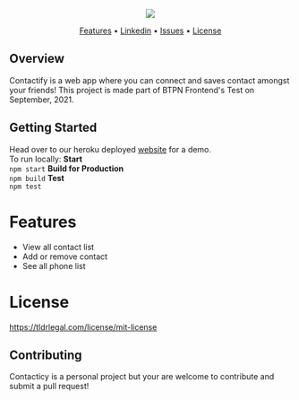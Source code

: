 <p align="center"><img src="https://i.imgur.com/Hz7FSfz.png"></p>


<p align="center">
  <a href="#features">Features</a> •
  <a href="https://www.linkedin.com/in/anya-tamara-akbar-74555514a/">Linkedin</a> •
  <a href="https://github.com/anyataa/AnyaTamara-Apptest/issues">Issues</a> •
  <a href="#license">License</a>
</p>

## Overview

Contactify is a web app where you can connect and saves contact amongst your friends! This project is made part of BTPN Frontend's Test on September, 2021.

## Getting Started

Head over to our heroku deployed [website](https://contactlist-btpn-app.herokuapp.com/) for a demo.  
To run locally:
**Start**  
`npm start`
**Build for Production**  
`npm build`
**Test**  
`npm test`

# Features
* View all contact list
* Add or remove contact
* See all phone list

# License
https://tldrlegal.com/license/mit-license

## Contributing
Contacticy is a personal project but your are welcome to contribute and submit a pull request!
